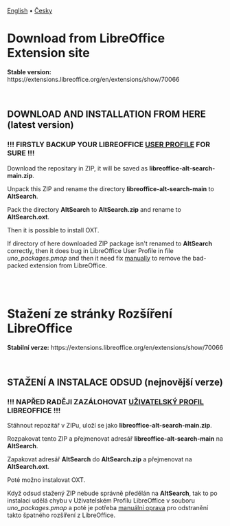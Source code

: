 <a href="#english">English</a> &bull; <a href="#czech">Česky</a>
<br>

<h1 id="english">Download from LibreOffice Extension site</h1>
<p><b>Stable version:</b> https://extensions.libreoffice.org/en/extensions/show/70066</p>
<br>
<h2>DOWNLOAD AND INSTALLATION FROM HERE (latest version)</h2>
<h3>!!! FIRSTLY BACKUP YOUR LIBREOFFICE <a href="https://wiki.documentfoundation.org/UserProfile" target=""_blank>USER PROFILE</a> FOR SURE !!!</h3>
<p>Download the repositary in ZIP, it will be saved as <b>libreoffice-alt-search-main.zip</b>.</p>

<p>Unpack this ZIP and rename the directory <b>libreoffice-alt-search-main</b> to <b>AltSearch</b>.</p>
<p>Pack the directory <b>AltSearch</b> to <b>AltSearch.zip</b> and rename to <b>AltSearch.oxt</b>.</p>
<p>Then it is possible to install OXT.</p>
<p>If directory of here downloaded ZIP package isn't renamed to <b>AltSearch</b> correctly, then it does bug in LibreOffice User Profile in file <i>uno_packages.pmap</i> and then it need fix <a href="https://ask.libreoffice.org/t/texmath-does-not-install-under-7-2-6/76151/3">manually</a> to remove the bad-packed extension from LibreOffice.</p>

<br><br>
<h1 id="czech">Stažení ze stránky Rozšíření LibreOffice</h1>
<p><b>Stabilní verze:</b> https://extensions.libreoffice.org/en/extensions/show/70066</p>
<br>
<h2>STAŽENÍ A INSTALACE ODSUD (nejnovější verze)</h2>
<h3>!!! NAPŘED RADĚJI ZAZÁLOHOVAT <a href="https://wiki.documentfoundation.org/UserProfile" target=""_blank>UŽIVATELSKÝ PROFIL</a> LIBREOFFICE !!!</h3>
<p>Stáhnout repozitář v ZIPu, uloží se jako <b>libreoffice-alt-search-main.zip</b>.</p>

<p>Rozpakovat tento ZIP a přejmenovat adresář <b>libreoffice-alt-search-main</b> na <b>AltSearch</b>.</p>
<p>Zapakovat adresář <b>AltSearch</b> do <b>AltSearch.zip</b> a přejmenovat na <b>AltSearch.oxt</b>.</p>
<p>Poté možno instalovat OXT.</p>
<p>Když odsud stažený ZIP nebude správně předělán na <b>AltSearch</b>, tak to po instalaci udělá chybu v Uživatelském Profilu LibreOffice v souboru <i>uno_packages.pmap</i> a poté je potřeba <a href="https://ask.libreoffice.org/t/texmath-does-not-install-under-7-2-6/76151/3">manuální oprava</a> pro odstranění takto špatného rozšíření z LibreOffice.</p>

